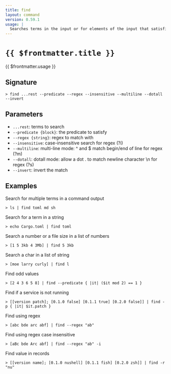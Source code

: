 ```yaml
---
title: find
layout: command
version: 0.59.1
usage: |
  Searches terms in the input or for elements of the input that satisfies the predicate.
---
```


# `{{ $frontmatter.title }}`

<div style='white-space: pre-wrap;'>{{ $frontmatter.usage }}</div>

## Signature

```> find ...rest --predicate --regex --insensitive --multiline --dotall --invert```

## Parameters

 -  `...rest`: terms to search
 -  `--predicate {block}`: the predicate to satisfy
 -  `--regex {string}`: regex to match with
 -  `--insensitive`: case-insensitive search for regex (?i)
 -  `--multiline`: multi-line mode: ^ and $ match begin/end of line for regex (?m)
 -  `--dotall`: dotall mode: allow a dot . to match newline character \n for regex (?s)
 -  `--invert`: invert the match

## Examples

Search for multiple terms in a command output
```shell
> ls | find toml md sh
```

Search for a term in a string
```shell
> echo Cargo.toml | find toml
```

Search a number or a file size in a list of numbers
```shell
> [1 5 3kb 4 3Mb] | find 5 3kb
```

Search a char in a list of string
```shell
> [moe larry curly] | find l
```

Find odd values
```shell
> [2 4 3 6 5 8] | find --predicate { |it| ($it mod 2) == 1 }
```

Find if a service is not running
```shell
> [[version patch]; [0.1.0 false] [0.1.1 true] [0.2.0 false]] | find -p { |it| $it.patch }
```

Find using regex
```shell
> [abc bde arc abf] | find --regex "ab"
```

Find using regex case insensitive
```shell
> [aBc bde Arc abf] | find --regex "ab" -i
```

Find value in records
```shell
> [[version name]; [0.1.0 nushell] [0.1.1 fish] [0.2.0 zsh]] | find -r "nu"
```
